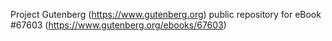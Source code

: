 Project Gutenberg (https://www.gutenberg.org) public repository for
eBook #67603 (https://www.gutenberg.org/ebooks/67603)

